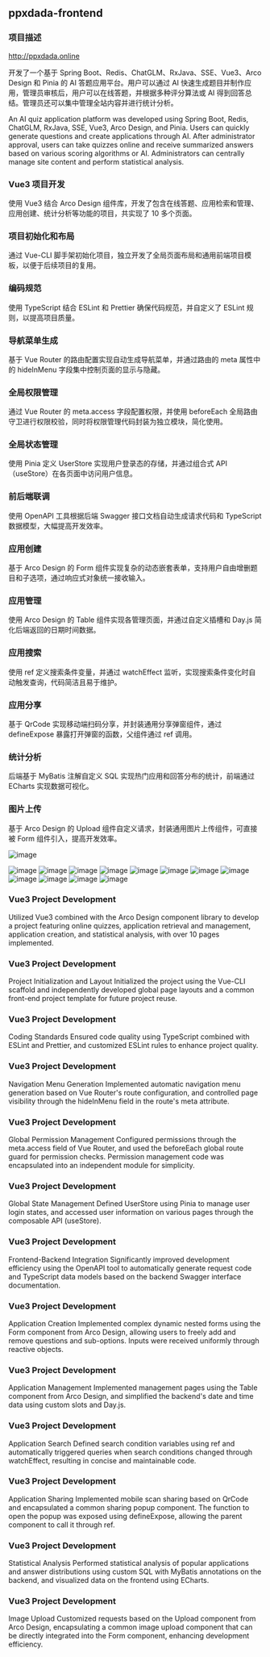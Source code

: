 ## ppxdada-frontend

### 项目描述

http://ppxdada.online

开发了一个基于 Spring Boot、Redis、ChatGLM、RxJava、SSE、Vue3、Arco Design 和 Pinia 的 AI 答题应用平台。用户可以通过 AI 快速生成题目并制作应用，管理员审核后，用户可以在线答题，并根据多种评分算法或 AI 得到回答总结。管理员还可以集中管理全站内容并进行统计分析。

An AI quiz application platform was developed using Spring Boot, Redis, ChatGLM, RxJava, SSE, Vue3, Arco Design, and Pinia. Users can quickly generate questions and create applications through AI. After administrator approval, users can take quizzes online and receive summarized answers based on various scoring algorithms or AI. Administrators can centrally manage site content and perform statistical analysis.

### Vue3 项目开发

使用 Vue3 结合 Arco Design 组件库，开发了包含在线答题、应用检索和管理、应用创建、统计分析等功能的项目，共实现了 10 多个页面。

### 项目初始化和布局

通过 Vue-CLI 脚手架初始化项目，独立开发了全局页面布局和通用前端项目模板，以便于后续项目的复用。

### 编码规范

使用 TypeScript 结合 ESLint 和 Prettier 确保代码规范，并自定义了 ESLint 规则，以提高项目质量。

### 导航菜单生成

基于 Vue Router 的路由配置实现自动生成导航菜单，并通过路由的 meta 属性中的 hideInMenu 字段集中控制页面的显示与隐藏。

### 全局权限管理

通过 Vue Router 的 meta.access 字段配置权限，并使用 beforeEach 全局路由守卫进行权限校验，同时将权限管理代码封装为独立模块，简化使用。

### 全局状态管理

使用 Pinia 定义 UserStore 实现用户登录态的存储，并通过组合式 API（useStore）在各页面中访问用户信息。

### 前后端联调

使用 OpenAPI 工具根据后端 Swagger 接口文档自动生成请求代码和 TypeScript 数据模型，大幅提高开发效率。

### 应用创建

基于 Arco Design 的 Form 组件实现复杂的动态嵌套表单，支持用户自由增删题目和子选项，通过响应式对象统一接收输入。

### 应用管理

使用 Arco Design 的 Table 组件实现各管理页面，并通过自定义插槽和 Day.js 简化后端返回的日期时间数据。

### 应用搜索

使用 ref 定义搜索条件变量，并通过 watchEffect 监听，实现搜索条件变化时自动触发查询，代码简洁且易于维护。

### 应用分享

基于 QrCode 实现移动端扫码分享，并封装通用分享弹窗组件，通过 defineExpose 暴露打开弹窗的函数，父组件通过 ref 调用。

### 统计分析

后端基于 MyBatis 注解自定义 SQL 实现热门应用和回答分布的统计，前端通过 ECharts 实现数据可视化。

### 图片上传

基于 Arco Design 的 Upload 组件自定义请求，封装通用图片上传组件，可直接被 Form 组件引入，提高开发效率。

![image](https://github.com/pipixiangz/ppxdada-frontend/blob/main/img/homepage.jpg)

![image](https://github.com/pipixiangz/ppxdada-frontend/blob/main/img/UserManagement.jpg)
![image](https://github.com/pipixiangz/ppxdada-frontend/blob/main/img/AppManagement.jpg)
![image](https://github.com/pipixiangz/ppxdada-frontend/blob/main/img/appDetails.jpg)
![image](https://github.com/pipixiangz/ppxdada-frontend/blob/main/img/answer.jpg)
![image](https://github.com/pipixiangz/ppxdada-frontend/blob/main/img/createQuestions.jpg)
![image](https://github.com/pipixiangz/ppxdada-frontend/blob/main/img/createApps.jpg)
![image](https://github.com/pipixiangz/ppxdada-frontend/blob/main/img/MyAnswers.jpg)
![image](https://github.com/pipixiangz/ppxdada-frontend/blob/main/img/AnswerManagement.jpg)
![image](https://github.com/pipixiangz/ppxdada-frontend/blob/main/img/questionManagement.jpg)
![image](https://github.com/pipixiangz/ppxdada-frontend/blob/main/img/scoringManagement.jpg)
![image](https://github.com/pipixiangz/ppxdada-frontend/blob/main/img/Statistics.jpg)
![image](https://github.com/pipixiangz/ppxdada-frontend/blob/main/img/About.jpg)


### Vue3 Project Development
Utilized Vue3 combined with the Arco Design component library to develop a project featuring online quizzes, application retrieval and management, application creation, and statistical analysis, with over 10 pages implemented.

### Vue3 Project Development
Project Initialization and Layout
Initialized the project using the Vue-CLI scaffold and independently developed global page layouts and a common front-end project template for future project reuse.

### Vue3 Project Development
Coding Standards
Ensured code quality using TypeScript combined with ESLint and Prettier, and customized ESLint rules to enhance project quality.

### Vue3 Project Development
Navigation Menu Generation
Implemented automatic navigation menu generation based on Vue Router's route configuration, and controlled page visibility through the hideInMenu field in the route's meta attribute.

### Vue3 Project Development
Global Permission Management
Configured permissions through the meta.access field of Vue Router, and used the beforeEach global route guard for permission checks. Permission management code was encapsulated into an independent module for simplicity.

### Vue3 Project Development
Global State Management
Defined UserStore using Pinia to manage user login states, and accessed user information on various pages through the composable API (useStore).

### Vue3 Project Development
Frontend-Backend Integration
Significantly improved development efficiency using the OpenAPI tool to automatically generate request code and TypeScript data models based on the backend Swagger interface documentation.

### Vue3 Project Development
Application Creation
Implemented complex dynamic nested forms using the Form component from Arco Design, allowing users to freely add and remove questions and sub-options. Inputs were received uniformly through reactive objects.

### Vue3 Project Development
Application Management
Implemented management pages using the Table component from Arco Design, and simplified the backend's date and time data using custom slots and Day.js.

### Vue3 Project Development
Application Search
Defined search condition variables using ref and automatically triggered queries when search conditions changed through watchEffect, resulting in concise and maintainable code.

### Vue3 Project Development
Application Sharing
Implemented mobile scan sharing based on QrCode and encapsulated a common sharing popup component. The function to open the popup was exposed using defineExpose, allowing the parent component to call it through ref.

### Vue3 Project Development
Statistical Analysis
Performed statistical analysis of popular applications and answer distributions using custom SQL with MyBatis annotations on the backend, and visualized data on the frontend using ECharts.

### Vue3 Project Development
Image Upload
Customized requests based on the Upload component from Arco Design, encapsulating a common image upload component that can be directly integrated into the Form component, enhancing development efficiency.


